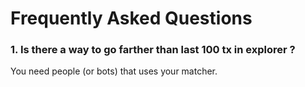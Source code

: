 # Frequently Asked Questions

### 1. Is there a way to go farther than last 100 tx in explorer ?

You need people \(or bots\) that uses your matcher.



